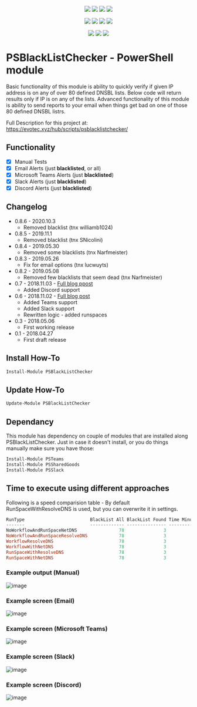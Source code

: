 <p align="center">
  <a href="https://www.powershellgallery.com/packages/PSBlackListChecker"><img src="https://img.shields.io/powershellgallery/v/PSBlackListChecker.svg"></a>
  <a href="https://www.powershellgallery.com/packages/PSBlackListChecker"><img src="https://img.shields.io/powershellgallery/vpre/PSBlackListChecker.svg?label=powershell%20gallery%20preview&colorB=yellow"></a>
  <a href="https://github.com/EvotecIT/PSBlackListChecker"><img src="https://img.shields.io/github/license/EvotecIT/PSBlackListChecker.svg"></a>
  <a href="https://dev.azure.com/evotecpl/PSBlackListChecker/_build/latest?definitionId=3"><img src="https://dev.azure.com/evotecpl/PSBlackListChecker/_apis/build/status/EvotecIT.PSBlackListChecker"></a>
</p>

<p align="center">
  <a href="https://www.powershellgallery.com/packages/PSBlackListChecker"><img src="https://img.shields.io/powershellgallery/p/PSBlackListChecker.svg"></a>
  <a href="https://github.com/EvotecIT/PSBlackListChecker"><img src="https://img.shields.io/github/languages/top/evotecit/PSBlackListChecker.svg"></a>
  <a href="https://github.com/EvotecIT/PSBlackListChecker"><img src="https://img.shields.io/github/languages/code-size/evotecit/PSBlackListChecker.svg"></a>
  <a href="https://github.com/EvotecIT/PSBlackListChecker"><img src="https://img.shields.io/powershellgallery/dt/PSBlackListChecker.svg"></a>
</p>

<p align="center">
  <a href="https://twitter.com/PrzemyslawKlys"><img src="https://img.shields.io/twitter/follow/PrzemyslawKlys.svg?label=Twitter%20%40PrzemyslawKlys&style=social"></a>
  <a href="https://evotec.xyz/hub"><img src="https://img.shields.io/badge/Blog-evotec.xyz-2A6496.svg"></a>
  <a href="https://www.linkedin.com/in/pklys"><img src="https://img.shields.io/badge/LinkedIn-pklys-0077B5.svg?logo=LinkedIn"></a>
</p>

# PSBlackListChecker - PowerShell module

Basic functionality of this module is ability to quickly verify if given IP address is on any of over 80 defined DNSBL lists. Below code will return results only if IP is on any of the lists. Advanced functionality of this module is ability to send reports to your email when things get bad on one of those 80 defined DNSBL listrs.

Full Description for this project at: <https://evotec.xyz/hub/scripts/psblacklistchecker/>

## Functionality

- [x] Manual Tests
- [x] Email Alerts (just **blacklisted**, or all)
- [x] Microsoft Teams Alerts (just **blacklisted**)
- [x] Slack Alerts (just **blacklisted**)
- [x] Discord Alerts (just **blacklisted**)

## Changelog

- 0.8.6 - 2020.10.3
  - Removed blacklist (tnx williamb1024)
- 0.8.5 - 2019.11.1
  - Removed blacklist (tnx SNicolini)
- 0.8.4 - 2019.05.30
  - Removed some blacklists (tnx Narfmeister)
- 0.8.3 - 2019.05.26
  - Fix for email options (tnx lucwuyts)
- 0.8.2 - 2019.05.08
  - Removed few blacklists that seem dead (tnx Narfmeister)
- 0.7 - 2018.11.03 - [Full blog ppost](https://evotec.xyz/psblacklistchecker-added-discord-support/)
  - Added Discord support
- 0.6 - 2018.11.02 - [Full blog post](https://evotec.xyz/psblacklistchecker-notifications-to-microsoft-teams-slack-of-blacklisted-ips/)
  - Added Teams support
  - Added Slack support
  - Rewritten logic - added runspaces
- 0.3 - 2018.05.06
  - First working release
- 0.1 - 2018.04.27
  - First draft release

## Install How-To

```powershell
Install-Module PSBlackListChecker
```

## Update How-To

```powershell
Update-Module PSBlackListChecker
```

## Dependancy

This module has dependency on couple of modules that are installed along PSBlackListChecker. Just in case it doesn't install, or you do things manually make sure you have those:

```powershell
Install-Module PSTeams
Install-Module PSSharedGoods
Install-Module PSSlack
```

## Time to execute using different approaches

Following is a speed comparision table - By default RunSpaceWithResolveDNS is used, but you can overwrite it in settings.

```powershell
RunType                         BlackList All BlackList Found Time Minutes Time Seconds Time Milliseconds
-------                         ------------- --------------- ------------ ------------ -----------------
NoWorkflowAndRunSpaceNetDNS                78               3            0           50                57
NoWorkflowAndRunSpaceResolveDNS            78               3            0           38               980
WorkflowResolveDNS                         78               3            0           42               191
WorkflowWithNetDNS                         78               3            0           39               973
RunSpaceWithResolveDNS                     78               3            0           12               376
RunSpaceWithNetDNS                         78               3            0           10               615
```

### Example output (Manual)

![image](https://evotec.xyz/wp-content/uploads/2018/04/img_5ae61b3ba2c75.png)

### Example screen (Email)

![image](https://evotec.xyz/wp-content/uploads/2018/04/img_5ae624e384d2c.png)

### Example screen (Microsoft Teams)

![image](https://evotec.xyz/wp-content/uploads/2018/11/img_5bdca1f52c3c8.png)

### Example screen (Slack)

![image](https://evotec.xyz/wp-content/uploads/2018/11/img_5bdca221efcaf.png)

### Example screen (Discord)

![image](https://evotec.xyz/wp-content/uploads/2018/11/img_5bddf4c2bfdcc.png)
